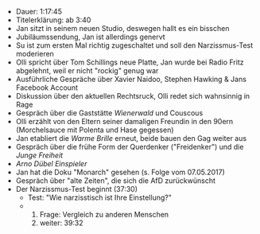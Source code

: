 - Dauer: 1:17:45
- Titelerklärung: ab 3:40 
- Jan sitzt in seinem neuen Studio, deswegen hallt es ein bisschen
- Jubiläumssendung, Jan ist allerdings genervt
- Su ist zum ersten Mal richtig zugeschaltet und soll den Narzissmus-Test moderieren
- Olli spricht über Tom Schillings neue Platte, Jan wurde bei Radio Fritz abgelehnt, weil er nicht "rockig" genug war
- Ausführliche Gespräche über Xavier Naidoo, Stephen Hawking & Jans Facebook Account
- Diskussion über den aktuellen Rechtsruck, Olli redet sich wahnsinnig in Rage
- Gespräch über die Gaststätte *Wienerwald* und Couscous
- Olli erzählt von den Eltern seiner damaligen Freundin in den 90ern (Morchelsauce mit Polenta und Hase gegessen)
- Jan etabliert die *Warme Brille* erneut, beide bauen den Gag weiter aus
- Gespräch über die frühe Form der Querdenker ("Freidenker") und die *Junge Freiheit*
- *Arno Dübel Einspieler*
- Jan hat die Doku "Monarch" gesehen (s. Folge vom 07.05.2017)
- Gespräch über "alte Zeiten", die sich die AfD zurückwünscht
- Der Narzissmus-Test beginnt (37:30)
  - Test: "Wie narzisstisch ist Ihre Einstellung?"
  - 1. Frage: Vergleich zu anderen Menschen
    2. weiter: 39:32 
